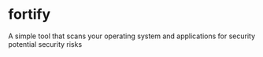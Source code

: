 # fortify
A simple tool that scans your operating system and applications for security potential security risks
